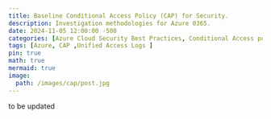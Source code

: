 ```yaml
---
title: Baseline Conditional Access Policy (CAP) for Security.
description: Investigation methodologies for Azure 0365.
date: 2024-11-05 12:00:00 -500
categories: [Azure Cloud Security Best Practices, Conditional Access policy (CAP)]
tags: [Azure, CAP ,Unified Access Logs ]
pin: true
math: true
mermaid: true
image:
  path: /images/cap/post.jpg
---
```


 to be updated